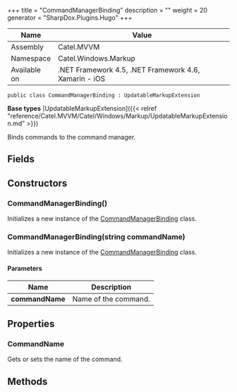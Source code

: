 

+++
title = "CommandManagerBinding" 
description = ""
weight = 20
generator = "SharpDox.Plugins.Hugo"
+++

Name|Value
---|---
Assembly|Catel.MVVM
Namespace|Catel.Windows.Markup
Available on|.NET Framework 4.5, .NET Framework 4.6, Xamarin - iOS

```
public class CommandManagerBinding : UpdatableMarkupExtension
```

**Base types**
[UpdatableMarkupExtension]({{< relref "reference/Catel.MVVM/Catel/Windows/Markup/UpdatableMarkupExtension.md" >}})

Binds commands to the command manager.

## Fields

## Constructors

### CommandManagerBinding()

Initializes a new instance of the [CommandManagerBinding](#) class.

### CommandManagerBinding(string commandName)

Initializes a new instance of the [CommandManagerBinding](#) class.

#### Parameters

Name|Description
---|---
**commandName**|Name of the command.

## Properties

### CommandName

Gets or sets the name of the command.

## Methods

